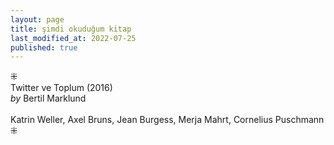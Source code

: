 ```yaml
---
layout: page  
title: şimdi okuduğum kitap  
last_modified_at: 2022-07-25
published: true  
---
```

⁜  
Twitter ve Toplum (2016)  
<i>by</i> Bertil Marklund  
<br /> Katrin Weller, Axel Bruns, Jean Burgess, Merja Mahrt, Cornelius Puschmann  
⁜  
